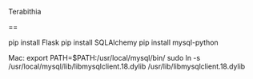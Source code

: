Terabithia

==

pip install Flask
pip install SQLAlchemy
pip install mysql-python

Mac:
export PATH=$PATH:/usr/local/mysql/bin/
sudo ln -s /usr/local/mysql/lib/libmysqlclient.18.dylib /usr/lib/libmysqlclient.18.dylib

